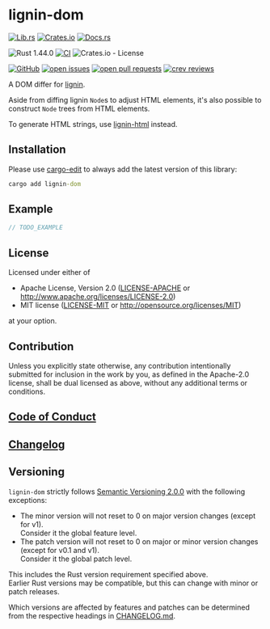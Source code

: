 # lignin-dom

[![Lib.rs](https://img.shields.io/badge/Lib.rs-*-84f)](https://lib.rs/crates/lignin-dom)
[![Crates.io](https://img.shields.io/crates/v/lignin-dom)](https://crates.io/crates/lignin-dom)
[![Docs.rs](https://docs.rs/lignin-dom/badge.svg)](https://docs.rs/crates/lignin-dom)

![Rust 1.44.0](https://img.shields.io/static/v1?logo=Rust&label=&message=1.44.0&color=grey)
[![CI](https://github.com/Tamschi/lignin-dom/workflows/CI/badge.svg?branch=develop)](https://github.com/Tamschi/lignin-dom/actions?query=workflow%3ACI+branch%3Adevelop)
![Crates.io - License](https://img.shields.io/crates/l/lignin-dom/0.0.3)

[![GitHub](https://img.shields.io/static/v1?logo=GitHub&label=&message=%20&color=grey)](https://github.com/Tamschi/lignin-dom)
[![open issues](https://img.shields.io/github/issues-raw/Tamschi/lignin-dom)](https://github.com/Tamschi/lignin-dom/issues)
[![open pull requests](https://img.shields.io/github/issues-pr-raw/Tamschi/lignin-dom)](https://github.com/Tamschi/lignin-dom/pulls)
[![crev reviews](https://web.crev.dev/rust-reviews/badge/crev_count/lignin-dom.svg)](https://web.crev.dev/rust-reviews/crate/lignin-dom/)

A DOM differ for [lignin].

Aside from diffing lignin `Node`s to adjust HTML elements, it's also possible to construct `Node` trees from HTML elements.

To generate HTML strings, use [lignin-html] instead.

[lignin]: https://github.com/Tamschi/lignin
[lignin-html]: https://github.com/Tamschi/lignin-html

## Installation

Please use [cargo-edit](https://crates.io/crates/cargo-edit) to always add the latest version of this library:

```cmd
cargo add lignin-dom
```

## Example

```rust
// TODO_EXAMPLE
```

## License

Licensed under either of

* Apache License, Version 2.0
   ([LICENSE-APACHE](LICENSE-APACHE) or <http://www.apache.org/licenses/LICENSE-2.0>)
* MIT license
   ([LICENSE-MIT](LICENSE-MIT) or <http://opensource.org/licenses/MIT>)

at your option.

## Contribution

Unless you explicitly state otherwise, any contribution intentionally submitted
for inclusion in the work by you, as defined in the Apache-2.0 license, shall be
dual licensed as above, without any additional terms or conditions.

## [Code of Conduct](CODE_OF_CONDUCT.md)

## [Changelog](CHANGELOG.md)

## Versioning

`lignin-dom` strictly follows [Semantic Versioning 2.0.0](https://semver.org/spec/v2.0.0.html) with the following exceptions:

* The minor version will not reset to 0 on major version changes (except for v1).  
Consider it the global feature level.
* The patch version will not reset to 0 on major or minor version changes (except for v0.1 and v1).  
Consider it the global patch level.

This includes the Rust version requirement specified above.  
Earlier Rust versions may be compatible, but this can change with minor or patch releases.

Which versions are affected by features and patches can be determined from the respective headings in [CHANGELOG.md](CHANGELOG.md).
